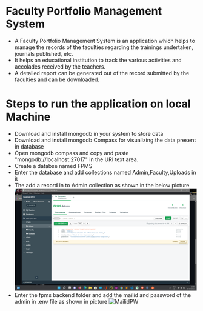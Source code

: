 # Faculty Portfolio Management System
- A Faculty Portfolio Management System is an application which helps to manage the records of the faculties regarding the trainings undertaken, journals published, etc.
- It helps an educational institution to track the various activities and accolades received by the teachers.
- A detailed report can be generated out of the record submitted by the faculties and can be downloaded.

# Steps to run the application on local Machine
- Download and install mongodb in your system to store data
- Download and install mongodb Compass for visualizing the data present in database
- Open mongodb compass and copy and paste "mongodb://localhost:27017" in the URI text area.
- Create a databse named FPMS
- Enter the database and add collections named Admin,Faculty,Uploads in it
- The add a record in to Admin collection as shown in the below picture
![Admin-record](https://github.com/VisakhSA/FPMS---Updated/blob/master/fpms%20images/Admin-record.png)
- Enter the fpms backend folder and add the mailid and password of the admin in .env file as shown in picture
![MailidPW]()
